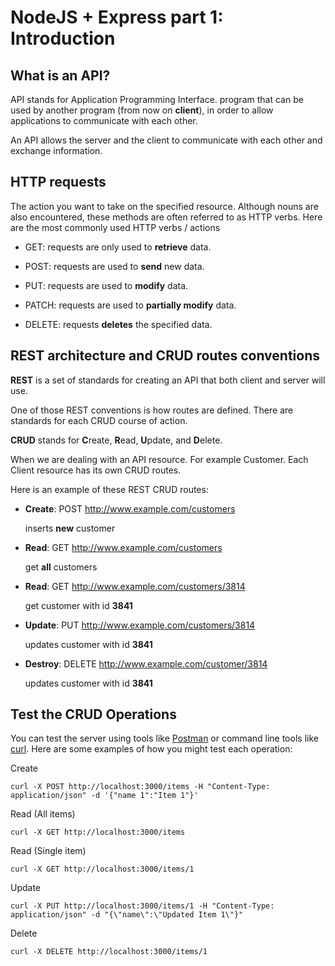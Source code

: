 #  NodeJS + Express part 1: Introduction
## What is an API?

API stands for Application Programming Interface.
program that can be used by another program (from now on **client**), in order to allow applications to communicate with each other.

An API allows the server and the client to communicate with each other and exchange information.

## HTTP requests

The action you want to take on the specified resource. Although nouns are also encountered, these methods are often referred to as HTTP verbs.
Here are the most commonly used HTTP verbs / actions

- GET:  requests are only used to **retrieve** data.

- POST:  requests are used to **send** new data.

- PUT:  requests are used to **modify** data.

- PATCH:  requests are used to **partially modify** data.

- DELETE:  requests **deletes** the specified data.

## REST architecture and CRUD routes conventions

**REST** is a set of standards for creating an API that both client and server will use. 

One of those REST conventions is how routes are defined. There are standards for each CRUD course of action.

**CRUD** stands for **C**reate, **R**ead, **U**pdate, and **D**elete.

When we are dealing with an API resource. For example Customer. Each Client resource has its own CRUD routes.

Here is an example of these REST CRUD routes:


- **Create**: POST http://www.example.com/customers

  inserts  **new** customer

- **Read**: GET http://www.example.com/customers

  get **all**  customers

- **Read**: GET http://www.example.com/customers/3814

  get  customer with id **3841**

- **Update**: PUT http://www.example.com/customers/3814

  updates  customer with id **3841**

- **Destroy**: DELETE http://www.example.com/customer/3814

  updates  customer with id **3841**


## Test the CRUD Operations

You can test the server using tools like [Postman](https://www.postman.com/) or command line tools like [curl](https://curl.se/docs/tutorial.html). 
Here are some examples of how you might test each operation:

Create

```
curl -X POST http://localhost:3000/items -H "Content-Type: application/json" -d '{"name 1":"Item 1"}' 
```
Read (All items)


```
curl -X GET http://localhost:3000/items
```
Read (Single item)

```
curl -X GET http://localhost:3000/items/1
```
Update

```
curl -X PUT http://localhost:3000/items/1 -H "Content-Type: application/json" -d "{\"name\":\"Updated Item 1\"}"
```
Delete

```
curl -X DELETE http://localhost:3000/items/1
```

<!-- 

# SIMPLE CRUD

```angular2html
const express = require('express');
const bodyParser = require('body-parser');

const app = express();
const port = 3000;

app.use(bodyParser.json());

let items = [];

// CREATE
app.post('/items', function(req, res) {
    const item = {
        id: items.length + 1,
        name: req.body.name
    };
    items.push(item);
    res.status(201).send(item);
});

// READ (All items)
app.get('/items', function(req, res) {
    res.status(200).send(items);
});

// READ (Single item)
app.get('/items/:id', function(req, res) {
    const id = parseInt(req.params.id);
    let found = null;
    for (let i = 0; i < items.length; i++) {
        if (items[i].id === id) {
            found = items[i];
            break;
        }
    }
    if (!found) res.status(404).send('Item not found');
    else res.status(200).send(found);
});

// UPDATE
app.put('/items/:id', function(req, res) {
    const id = parseInt(req.params.id);
    let found = null;
    for (let i = 0; i < items.length; i++) {
        if (items[i].id === id) {
            items[i].name = req.body.name;
            found = items[i];
            break;
        }
    }
    if (!found) res.status(404).send('Item not found');
    else res.status(200).send(found);
});

// DELETE
app.delete('/items/:id', function(req, res) {
    const id = parseInt(req.params.id);
    let foundIndex = -1;
    for (let i = 0; i < items.length; i++) {
        if (items[i].id === id) {
            foundIndex = i;
            break;
        }
    }
    if (foundIndex === -1) res.status(404).send('Item not found');
    else {
        items = items.filter(function(item, index) {
            return index !== foundIndex;
        });
        res.status(204).send();
    }
});

app.listen(port, function() {
    console.log(`Server running on http://localhost:${port}`);
});

```

-->